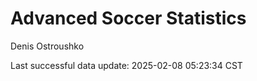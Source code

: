# Advanced Soccer Statistics
Denis Ostroushko

<!-- gfm -->

Last successful data update: 2025-02-08 05:23:34 CST
